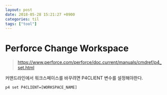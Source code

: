```yaml
---
layout: post
date: 2018-05-28 15:21:27 +0900
categories: til
tags: ["tool"]
---
```


# Perforce Change Workspace

> <https://www.perforce.com/perforce/doc.current/manuals/cmdref/p4_set.html>

커맨드라인에서 워크스페이스를 바꾸려면 P4CLIENT 변수를 설정해야한다.

`p4 set P4CLIENT=[WORKSPACE_NAME]`
